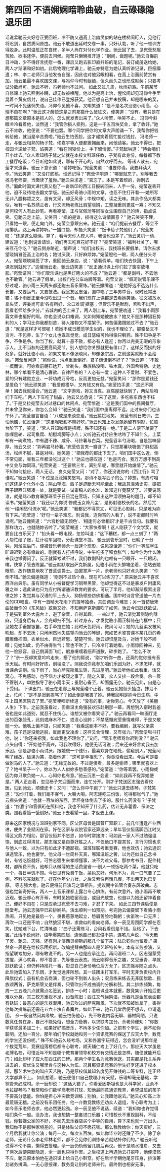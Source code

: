 # 第四回 不语娴娴暗聆曲破，自云碌碌隐退乐团

话说孟驰云交好卷正要回班，冷不防又遇高上治幽灵似的站在楼梯间盯人，见他行将迟到，自然质问原由。驰云不敢道出延时交卷一事，只好认栽，听了他一顿训方得脱身。此时温班正在自修，多半人尚在对付化学作业。驰云回了去，见宛莹愁眉苦脸、欲书还停，便前去问候。宛莹只懒懒推开道：“别闹，做题呢。”驰云自悔前日冲动，少不得好言抚慰一番，课后又跑去影印直升班的笔记，装订成册送给她，两人才渐渐和好如初。此后物理化学课上，驰云亦特意为她认真听讲记录，巨细靡遗；林、李二老师只当他发奋自强，因此也对他另眼相看，在高上治面前赞赏有加。驰云虽最不喜欢国文课，与冯仰今时有龃龉，但久而久之也形成默契；只要考试分数尚可，驰云不听，冯老师也不过问。
如此又过几周，秋雨初落。午前某节自修课上驰云照例补眠，却无故被唤醒。他以为是高上治，惺忪间却见冯仰今手里晃着个黄皮信封，说自己佳作已登报获奖。他正想自己并未投稿，却是哪来的奖，一时间不免迷惘失语。冯仰今见他不喜，又嘲笑道：“是不是名次没骆小雨高，心理不自在啊？”驰云这才醒悟这是之前那篇什么破征文，便笑道：“没有。我只是在想那篇文章原本是损人的，怎么就发表出来了。”众人听罢，哄笑不止。
冯仰今斜眼冷冷看着他，淡然道：“我管你损人损狗，这是一千五百块奖金，拿了收好。”驰云不肯收，他便说：“不要也罢。哪个同学把你的文章大声朗诵一下，我帮你把钱转给他，就当是辛苦费啦。”驰云生怕丢脸，这才赧笑着慌忙接过钱封。
冯老师一走，与驰云相熟的杨子梵、佟嘉宇等人便都簇拥而来，闹他请客。驰云不得已，把校园卡递给子梵，谄笑道：“看在同寝份上，手下留情罢。”子梵起哄道：“待会咱们开小灶去。”众人素知杨子梵之父就在本校文科班任教，子梵有此身份，每餐都下教工餐厅吃饭；今日听他如此说，哪有不开心的，自然欢呼而去。
等诸人散去，宛莹才来道喜。驰云下意识道：“请妳吃饭。”宛莹笑道：“谁要你请。我要拜读大作。”驰云笑道：“又没打底稿，谁还记得？”宛莹佯嗔道：“哪里就忘了。别等我去找冯老师要，当面读了羞你。”驰云央求道：“真忘了。本是写着顽的，妳别去寻。”偏此时国文课代表又抱了一沓新印的西江日报转回来，人手一份。宛莹遂丢开他，迫不及待地去翻文学版。驰云好奇骆小雨的文章，也忍不住打开看──她所写无非八股称颂之文，虽有文采，却乏风骨；中规中矩，读之无味。其余作品大都类似，唯有一名苏绣兰者，行文流畅老练比肩望晓娟，工整凝重则更胜一筹；不知又是何校何人有此妙笔。再看宛莹，正与官佩珩等同宿女生围观自己的诗，指点说笑。见驰云走上前，又笑问：“损的是谁，损得这么诗情画意？”
驰云笑笑不理，只看她一眼，便走向门外。宛莹会意跟出来。驰云道：“咱们提前去餐厅，等会不用排队。路上再讲妳听。”一插口袋，却搔头笑道：“饭卡给子梵他们了。”宛莹笑叹：“还是这么糊涂。算了，看今天你人模人样，我请也没差了。”驰云灵机一动，建议道：“也别说谁请谁，咱们再去吃豆花好不好？”宛莹笑道：“福利社关了，哪来豆花你吃？”驰云侧身略近，悄声说：“咱们出校去，我找班长要假单。请你去求望晓娟冒签高上治的名；她讨厌我，只好麻烦妳。”宛莹瞪他一眼，两人便分头寻人。宛莹烦晓娟签了字，重回驰云身边，说：“请看假单。咱们快去快回，下午上课迟到就死了。”边催驰云走，驰云边笑道：“反正通识课上你们拉了窗帘放电影。”宛莹诘问：“你们管乐课也是黑灯瞎火的不成？”驰云道：“都是副科，不去他也不敢管。”
驰云递了假单，出校门在公车站牌等着。宛莹又说：“佩珩说管乐课不好过呢，骆小雨三天两头都还跑去音乐室练。”驰云撇嘴道：“是她好选不选选什么长笛，又要运气，又要技法。我室友区志强，国中唱了三年男中音，现时还常出错；骆小雨反正至今没吹出过一个音。我们现在上课都是去看她笑话。征文被放水拿头奖，评委尚可拿‘各有所好、众口难调’搪塞；但管乐不是默剧，若吹不出声，我看老师给多少分。”
去城内的巴士来了，两人刚上车，宛莹便劝道：“我看小雨那篇文章也挺好的啊。你也会说众口难调，又如何知她被放水？她又不是那种猖狂势利的人；学习比你我都刻苦，待人接物又不摆架子。何苦偏激跟她过不去？”驰云道：“就是这样才可恨呢！若她不成日模范学生似的，我也不理论了。那骆岳文不贪污、不包养，生了个女儿也乖乖觉觉，成日瑟缩可怜得像只鹌鹑。殊不知争是不争，不争是争。你当了权，就算十恶不赦，都必有人逢迎；你再以完美无暇的形象示人，比不当权的还要高风亮节，别人想给你关照就更有借口了，这样反而捞的好处多。就好比骆小雨，如果文笔不像张晓风，却像张宗昌，之前这奖就断不会给她。”
宛莹反问道：“照你说，污点重重倒好，君子谦谦倒不好了？”驰云道：“不敢一概而论。可妳看前朝石达开、曾剃头，番族粘没喝、铁木真，外国希特勒、史达林，哪个单看不是清心寡欲、自律严格的？人必有一爱；这种人不爱财、不爱色，爱的只有建勋立业、一将功成万骨枯，反而更加无益。”宛莹笑问：“那你是爱钱还是爱色？”驰云顽笑道：“我爱颜槿华，又有钱又有色。”宛莹拍手道：“这还不简单！回去我就撮合。”驰云道：“文字游戏，妳又当真。豆腐屋就快到了，两站后咱们下车吧。”
两人下车吃了甜品，驰云又怂恿说：“来了这里，多吃些东西也不枉了。”于是又拉宛莹去对过巷口的休闲点。宛莹惊道：“这是我们国中的民间餐厅，并未曾见你来，你怎么会知？”驰云笑道：“我们国中虽离得不远，走过来你们也该午休了。”宛莹自言自语：“八成是来谈恋爱。”驰云尴尬地笑。
宛莹有前日教训，生怕他恼，忙岔话道：“这里咖喱甜不辣好吃。”驰云也知上次发飙她留有阴影，忙顺台阶下了，笑道：“常人只知咖喱是招牌，殊不知还有一绝。”于是二人便下单要了咖喱黑轮、起司鱼腐、胡椒鸡脚等小点；又听驰云对侍应生咕哝了不知什么，上菜却有一碗煮物，中有甜不辣、咸骨、马铃薯与白菜。宛莹舀半勺汤喝，自是旨味醇厚。驰云又说：“妳再尝马铃薯。”宛莹依言夹一瓣含了，只觉那薯块吸饱了鲜甜高汤，松绵不腻，甚是对味。她笑道：“把我荐的都比下去了。咱们国中这么近，倒不常见面，害我三年都没吃过这个！”驰云也感叹道：“也是巧合。我万万想不到高中又会与妳同班。”宛莹笑道：“还要熬三年，离别早呢，哪里就开始煽情了。”驰云不知如何接应，两人无话。
良久宛莹又问：“对了，你还没说你的《西江行》骂了谁呢。”驰云笑道：“不过是泛泛嬉笑怒骂。那诗不是写西子的么？妳想，有周时咱们这还是个化外小岛；隔山望海，西子足迹断无可能至此；我故意混淆史实，硬把西子跟西江强凑一处，就是要试一试审稿人的水准，谁知这样竟获奖了。非要说骂谁，就是骂市教育署那班呆子日日混在官场，只知出这种溜须拍马的题目，却不知读书。”宛莹笑道：“我还以为你说‘修成玉女降凡尘’，是影射骆校长的名，然后咒他‘一缕闲愁付流水’呢。”驰云笑道：“我都记不得原文，可见无心影射。只是难为妳背下来。”宛莹道：“好句一辈子难忘。别说我，连你骂的人看了，说不定都时时吟诵呢。”驰云愧笑道：“‘六宫粉黛无颜色’、‘相逢何必曾相识’才是千古佳句。我要有那样功力，也就随妳去吟了。”宛莹嘲道：“大家快看啊！这人刚获了个文学奖，就要自比白乐天了！”抬头看一眼电视，忽惊叫道：“这下糟糕，都一点三刻了！”两人匆忙结了账，拦计程车回校，分赴课堂不提。
驰云到管乐室时，已晚了十分钟。刚溜进后门，便被音乐老师佘一辰逮个现形、说风凉话道：“你们一等班学生旷课迟到必有缘故的。刚就有人打招呼说，中午吃多了积食胀气；如今你为什么晚来我也懒得问了。反正就算考试不过，我们教副科的也唯有一只眼开、一只眼闭。唉，快拿了管去练罢。”驰云默默取出萨克斯風，见骆小雨在头排端坐着，便站去她眼前，故作随意地吹了首蓝调爵士。曲罢掌声一片，佘老师也只好点头笑道：“你倒不错。”驰云偏逞强道：“刚刚不过热个身。现在可以练习了。”
原来驰云并不喜欢西洋古典乐。虽有同学从小被督促学习钢琴黑管，他却觉得这不过是暴发户附庸风雅之举；选此课也只为应付所谓通识教育的要求。可玩了半月，他却渐渐摸索出音律之妙；发觉其与汉语的平上去入、抑扬顿挫仿佛相通。国中时诗言曾送他一片杰伦的CD唱盘，中有一首晴天花雨下的提琴独奏，其曲调至今难忘；另一首仿唐宋曲破而作的《东风破》絃樂又妙，不知用萨克斯風吹了如何。驰云今日跃跃欲试，于是猫到室外大露台上，避了杂音，自得其趣。
一曲过半，驰云渐觉耳侧隐约酥麻，只道身后有人，余光却扫不到。转过身去，才发觉骆小雨正斜倚在门框中；只见她左手垂握银笛，右手牵拉左袖；此时天色将雨，微风习习；她的几丝柔发被风吹起，却不去抚；只闲闲然地失焦望向驰云的琴键，宛如艺术鉴赏课本某几页的希腊雕像插图，衣单似水、目远若思，楚楚可怜。驰云却恨屋及乌，对她千般不顺眼；见她如此，仍不由得生气；管也不吹了，只冷冷盯着她看。小雨惊回神来，见他一脸怒容，自己倒满面飞红，躬身嗫嚅着细声道歉，碎步跑了。
“怎么不吹了？”佘一辰却笑意吟吟走来，搭了他的肩说，“刚才听你一曲，还真的觉你挺有音乐天赋。有时间好好练，别埋没了。照我说你竟参加咱们乐团为好，不求怎样，就当课余调剂。快下雨了，当心萨克斯風生锈，先进屋吧。”驰云听他如此看重，话又窝心，不免感动，也不恼方才被窥之事了。随之入室，众人又排一段合奏。佘一辰不管别人，单独指导了骆小雨半天；虽耐心备至，却面露无奈。驰云见此，自是心下受用。
下课出门，驰云在走廊上与宛莹碰个正着。驰云见她低头抽泣，抹泪不止，忙问：“是不是迟到挨骂了？如此倒是我害了妳。待我回明是妳今日生病，中午上国民医院去了罢。”宛莹哽咽断续道：“没有的事，谢你劳心。今天放了《美丽人生》下半。之前我虽看过，但重温主角强装欢乐赴刑那一幕，再想到入宿时我爸爸也是如此道别，就忍不住伤心。谁想又被你看笑话了。”
驰云再看同一映画厅走出的百张脸孔，此刻或麻木不仁、或没心没肺；不禁感慨宛莹重情难得，于是又敬她一分。他嘴上偏不提，只顽笑道：“我看这剧本不好。要我编剧，就写父亲蒙难，孩子还是没能逃脱，反而更受凌虐；这样又合情理，又有张力。”宛莹便甩书打他，说：“你还来招我，如此我也不理你了。”又问，“管乐老师骂你迟到没？”
驰云点头自得：“开始他不高兴，可我吹得好，他便无话可说；后来还来好言劝我去加乐团。倒是那骆小雨讨厌，跟她爸一个德行，最喜欢身在暗处，偷窥别人。”宛莹问明了缘故，破涕为笑，指着他道：“这可是单相思了，你竟没看出来。今后可是要做驸马的人了。”驰云道：“无缘无故的。不过是傻看，最多是偷师；哪里就喜欢上了？她书呆子一个，妳以为人人似妳多愁善感的。”宛莹道：“你等着罢。小雨抑或因为你只欺负她一人，心知你也有意。”驰云沉思一会道：“如此我再不捉弄她便是。”
两人正走着，忽见杨子梵迎面而来，连忙分开。刚才子梵送区志强去看校医，见到驰云，顺便还卡；又问：“怎么你中午跑了？”驰云只道去练琴。子梵笑道：“没你盯着，我们毫不客气，大嚼大喝。阿志连吃三份饭，吃得都胀气了。”驰云摇头笑道：“也就一百块的东西，弄坏身体倒去了多的。服什么药没有？”子梵道：“佟嘉宇和官佩珩在照料他，我也不知开了什么药，估计无非藿香、保济之类。照我看饿一饿倒好。”驰云下去看望一回，才返去上课。

原来这区家境况与温班别家不同。区父区母曾是国营厂双职工，前几年遭逢产业西进，便失了业赋闲在家。好在区家与议院官家还算远亲；早年官仪恒落脚西江时又得区父鼎力相助，那官仪恒并不忘恩，如今时常接济；可如此一家人不过勉强温饱，到底过得清贫。那志强又是自尊好胜之人，不仅绝口不提其贫，言行习惯也求与他人一致，以为只有如此才不遭鄙视。温班轻联考重竞赛，他也效仿；驰云通识课选管乐，他也要学。他父母一世简朴天真，哪知温班之奢，以为还似自己念书时，有钱吃饭就好。可怜志强生来孝顺懂事，决不为难父母。那参考书目、配件耗材，都所费不赀，他却只从微薄的生活费里省──别人一顿饭吃两个菜，他就只吃一个，每日半饥不饱。今日见有免费午饭，菜色又好，何乐不为，竟一口气要了三例，不料吃完就胀了。好在他年少力壮，之后又索性再饿几餐，不出两天也已复原。
等志强大愈，驰云便将前日演习之事相告，提议期中笛管合奏东风破曲。志强也觉新奇好玩，两人一上音乐课都上露台专心排练。有前次意外，骆小雨再不敢近观。驰云却心有芥蒂，有时见她临窗而坐，或目光放空，也自以为她还留神着自己，便好不自在；只是应承过宛莹不去刁难，才忍了下来。
如此三四节课后便是随堂考。驰云志强早已彩排娴熟，演出顺利一如预期。考完驰云偏要留下看骆小雨热闹，只见她是最后一个，畏畏葸葸地起立，愁眉苦脸地鞠躬；执笛吹一口无声；再吹一口还是不响；自然狼狈不堪，求救似的看向老师。佘一辰见周围同学都在忍笑，忧她难下台，忙清嗓道：“曲子还需练习，台风我看倒是不错。及格了，下去罢。”此话不说尚好，语毕爆笑四起，连他自己都忍俊不禁，连咳几声说，“今天散了罢。驰云、志强，还有刚才演西贝柳斯的那几个留下来；陆启钧你也留着。”
果然佘一辰是在给校乐团招新。改编提琴曲那四人是艺班特长生，本有义务参演，又指望联考加分，哪有敢说不的。另一人也是应承连连。再问温班二人，区志强蒙受拔擢，满心欢喜，却不答言，先等驰云表态。驰云刚得音乐之趣，又受垂青，早就跃跃欲试；但仍矜持推托一番，彰显自己身份地位后方允了。区志强亦随之点头。
此后驰雲加入了乐团，才发觉远非所想。其一该团主打军乐，平时无非负责校内升降旗仪式；虽有机会去商演，但也轮不到新人出头；况且练来练去无非国旗歌、民族颂两首，萨克斯管又是伴奏，只管吹出不成曲调的分解和弦。其二排练频繁，每周一三五晚六点就需点名签到，排练一小时；温班课业本就重，数竞集训开始后更难以分身。其三校方重视不足，设备陈旧；西江又气候阴湿，乐器凡是金属表面都有锈斑；最恶心的是乐器混用，驰云吹过的萨克斯風，下次就不知被谁拿了，害得他每次排练前还需花五六十块自备簧片。如此下来，驰云几堂后便不想去，申请退团。
佘一辰自然问其缘故，驰云怕伤他心，先不敢说内容无聊、器材简陋，只说数竞任务在身，自己不能免俗，想全力备赛，以求联考加分。佘老师便劝：“你数学获奖最多加二十，如果好好搞音乐，不拘多少任你加。之前有个学生，远不如你聪明，还加一百分。那年咱们学校就她和另一个资讯竞赛的保送了应天大学，数竞的学生还没份呢。”
殊不知驰云久经考场，又和佟嘉宇玩得近，怎会没听说那年是个数竞荒年，竞赛组落榜后都专心联考，顺天辅仁考上了好几个。那应天大学虽是老牌名校，可惜近年不知是哪个教育署领导和校方有交情还是怎样，随便就能开后门；如此却坏了应大在西江的口碑。那两个学生名为竞赛保送，其实都是托关系弄进去的，资优生又哪里肯与这种人为伍。况且那资讯竞赛的学生好歹还进了校本部，那艺术生念的叫应天艺院，乃是原校借其知名度另开赚钱的二等专科，连正经大学都算不上。
如此想着，驰云便借口自己数理小有天赋，乐理却毫无基础，学铜管未必成材。佘一辰却说：“这话大错了。你看爱因斯坦也是大科学家，业余不也拉提琴吗？我常和你们数学高老师打球，知他最同意通识教育，希望温班的孩子不要高分低能。你怕是担心冲突数竞训练；别怕，让我跟他说去。”驰云心知高上治最荒唐无稽。之前没有乐团任务，他一介数竞教练还劝众人退组，专心联考为上；如今音乐老师去求，他必然更起劲。佘一辰见他不说话，续道：“我知你也许觉得咱们条件一般。没办法，我也想搞一整套进口乐器；可惜校长不重视副科，不给钱。你若嫌公家的不好，不妨先去乐器店买个中等的自用，算下来也就一万出头。我知你不是那种家境差的，只是体贴父母不愿花钱。那么我教给你：你天资好，三个月后我就让你公演；每月一次，每次五百块。如此你毕业时还赚了不少。除了佘老师，无论什么李老师林老师，都不会见你们训练辛苦就贴补你们的。”
驰云听他说得不伦不类，懒得去搭理。佘一辰仍劝他留几周后再议。他于是顺水推舟，又去了两次后便果断隐退，佘一辰也只得作罢。之后校道上再遇驰云打招呼，他便漠然不应。驰云原本怕他在通识课上给自己小鞋穿。好在后半学期他尾牙压身，排演筹划诸务排满，一无心思授课，教务竟让别的老师来代。最终倒也相安无事。
